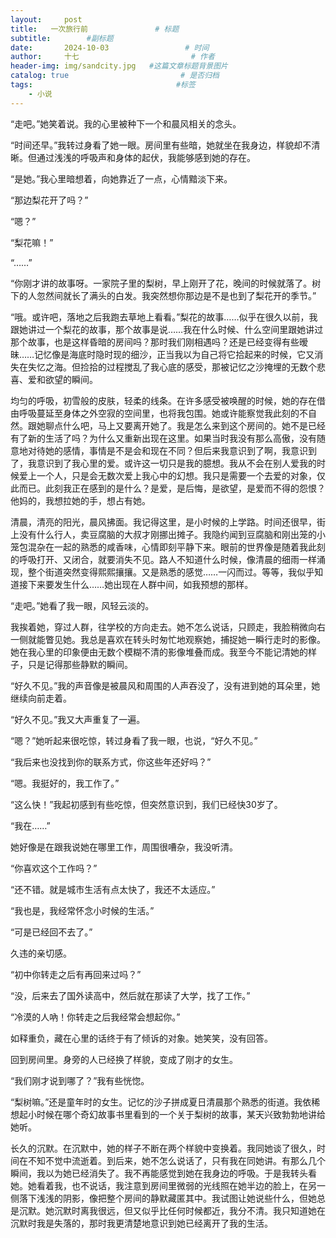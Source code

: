 ```yaml
---
layout:     post                       
title:   一次旅行前               # 标题
subtitle:        #副标题
date:       2024-10-03                 # 时间
author:     十七                         # 作者
header-img: img/sandcity.jpg   #这篇文章标题背景图片
catalog: true                         # 是否归档
tags:                                #标签
    - 小说
---
```

“走吧。”她笑着说。我的心里被种下一个和晨风相关的念头。

“时间还早。”我转过身看了她一眼。房间里有些暗，她就坐在我身边，样貌却不清晰。但通过浅浅的呼吸声和身体的起伏，我能够感到她的存在。

“是她。”我心里暗想着，向她靠近了一点，心情黯淡下来。

“那边梨花开了吗？”

“嗯？”

“梨花嘛！”

“……”

“你刚才讲的故事呀。一家院子里的梨树，早上刚开了花，晚间的时候就落了。树下的人忽然间就长了满头的白发。我突然想你那边是不是也到了梨花开的季节。”

“哦。或许吧，落地之后我跑去草地上看看。”梨花的故事……似乎在很久以前，我跟她讲过一个梨花的故事，那个故事是说……我在什么时候、什么空间里跟她讲过那个故事，也是这样昏暗的房间吗？那时我们刚相遇吗？还是已经变得有些暧昧……记忆像是海底时隐时现的细沙，正当我以为自己将它拾起来的时候，它又消失在失忆之海。但捡拾的过程搅乱了我心底的感受，那被记忆之沙掩埋的无数个悲喜、爱和欲望的瞬间。

均匀的呼吸，初雪般的皮肤，轻柔的线条。在许多感受被唤醒的时候，她的存在借由呼吸蔓延至身体之外空寂的空间里，也将我包围。她或许能察觉我此刻的不自然。跟她聊点什么吧，马上又要离开她了。我是怎么来到这个房间的。她不是已经有了新的生活了吗？为什么又重新出现在这里。如果当时我没有那么高傲，没有随意地对待她的感情，事情是不是会和现在不同？但后来我意识到了啊，我意识到了，我意识到了我心里的爱。或许这一切只是我的臆想。我从不会在别人爱我的时候爱上一个人，只是会无数次爱上我心中的幻想。我只是需要一个去爱的对象，仅此而已。此刻我正在感到的是什么？是爱，是后悔，是欲望，是爱而不得的怨恨？他妈的，我想拉她的手，想占有她。

清晨，清亮的阳光，晨风拂面。我记得这里，是小时候的上学路。时间还很早，街上没有什么行人，卖豆腐脑的大叔才刚挪出摊子。我隐约闻到豆腐脑和刚出笼的小笼包混杂在一起的熟悉的咸香味，心情即刻平静下来。眼前的世界像是随着我此刻的呼吸打开、又闭合，就要消失不见。路人不知道什么时候，像清晨的细雨一样涌现，整个街道突然变得熙熙攘攘。又是熟悉的感觉……一闪而过。等等，我似乎知道接下来要发生什么……她出现在人群中间，如我预想的那样。

“走吧。”她看了我一眼，风轻云淡的。

我挨着她，穿过人群，往学校的方向走去。她不怎么说话，只顾走，我脸稍微向右一侧就能瞥见她。我总是喜欢在转头时匆忙地观察她，捕捉她一瞬行走时的影像。她在我心里的印象便由无数个模糊不清的影像堆叠而成。我至今不能记清她的样子，只是记得那些静默的瞬间。

“好久不见。”我的声音像是被晨风和周围的人声吞没了，没有进到她的耳朵里，她继续向前走着。

“好久不见。”我又大声重复了一遍。

“嗯？”她听起来很吃惊，转过身看了我一眼，也说，“好久不见。”

“我后来也没找到你的联系方式，你这些年还好吗？”

“嗯。我挺好的，我工作了。”

“这么快！”我起初感到有些吃惊，但突然意识到，我们已经快30岁了。

“我在……”

她好像是在跟我说她在哪里工作，周围很嘈杂，我没听清。

“你喜欢这个工作吗？”

“还不错。就是城市生活有点太快了，我还不太适应。”

“我也是，我经常怀念小时候的生活。”

“可是已经回不去了。”

久违的亲切感。

“初中你转走之后有再回来过吗？”

“没，后来去了国外读高中，然后就在那读了大学，找了工作。”

“冷漠的人吶！你转走之后我经常会想起你。”

如释重负，藏在心里的话终于有了倾诉的对象。她笑笑，没有回答。

回到房间里。身旁的人已经换了样貌，变成了刚才的女生。

“我们刚才说到哪了？”我有些恍惚。

“梨树嘛。”还是童年时的女生。记忆的沙子拼成夏日清晨那个熟悉的街道。我依稀想起小时候在哪个奇幻故事书里看到的一个关于梨树的故事，某天兴致勃勃地讲给她听。

长久的沉默。在沉默中，她的样子不断在两个样貌中变换着。我同她谈了很久，时间在不知不觉中流逝着。到后来，她不怎么说话了，只有我在同她讲。有那么几个瞬间，我以为她已经消失了。我不再能感觉到她在我身边的呼吸。于是我转头看她。她看着我，也不说话，我注意到房间里微弱的光线照在她半边的脸上，在另一侧落下浅浅的阴影，像把整个房间的静默藏匿其中。我试图让她说些什么，但她总是沉默。她沉默时离我很远，但又似乎比任何时候都近，我分不清。我只知道她在沉默时我是失落的，那时我更清楚地意识到她已经离开了我的生活。


